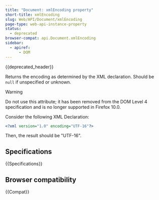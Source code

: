 ```yaml
---
title: "Document: xmlEncoding property"
short-title: xmlEncoding
slug: Web/API/Document/xmlEncoding
page-type: web-api-instance-property
status:
  - deprecated
browser-compat: api.Document.xmlEncoding
sidebar:
  - apiref:
      - DOM
---
```


{{deprecated_header}}

Returns the encoding as determined by the XML declaration. Should be `null` if unspecified or unknown.

> [!WARNING]
> Do not use this attribute; it has been removed from the DOM Level 4 specification and is no longer supported in Firefox 10.0.

Consider the following XML Declaration:

```xml
<?xml version="1.0" encoding="UTF-16"?>
```

Then, the result should be "UTF-16".

## Specifications

{{Specifications}}

## Browser compatibility

{{Compat}}
